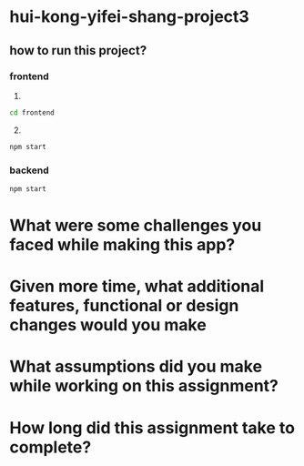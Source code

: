 # hui-kong-yifei-shang-project3
## how to run this project?
### frontend
1. 
```bash
cd frontend
```
2. 
```bash
npm start
```

### backend
```bash
npm start
```
# What were some challenges you faced while making this app?
# Given more time, what additional features, functional or design changes would you make
# What assumptions did you make while working on this assignment?
# How long did this assignment take to complete?
